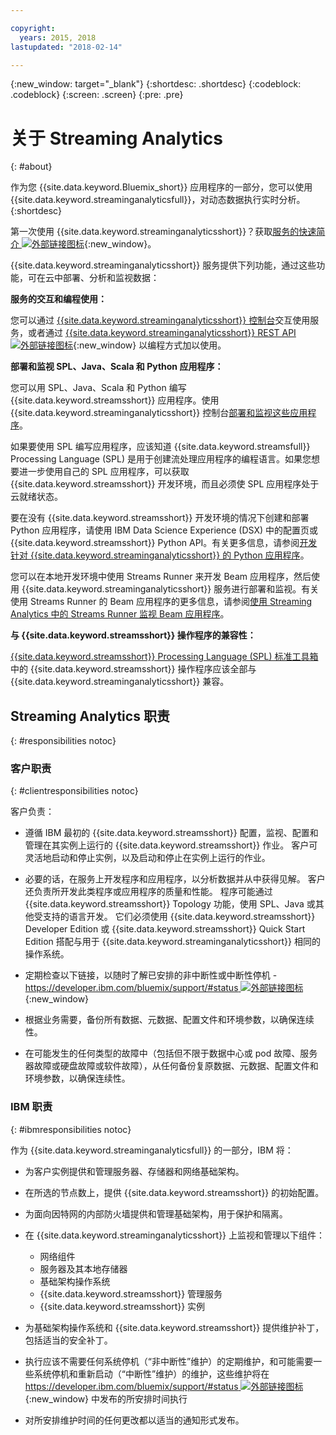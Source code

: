 ```yaml
---

copyright:
  years: 2015, 2018
lastupdated: "2018-02-14"

---
```


<!-- Attribute definitions -->
{:new_window: target="_blank"}
{:shortdesc: .shortdesc}
{:codeblock: .codeblock}
{:screen: .screen}
{:pre: .pre}

# 关于 Streaming Analytics
{: #about}

作为您 {{site.data.keyword.Bluemix_short}} 应用程序的一部分，您可以使用 {{site.data.keyword.streaminganalyticsfull}}，对动态数据执行实时分析。
{:shortdesc}

第一次使用 {{site.data.keyword.streaminganalyticsshort}}？获取[服务的快速简介 ![外部链接图标](../../icons/launch-glyph.svg "外部链接图标")](https://developer.ibm.com/streamsdev/docs/streaming-analytics-now-available-bluemix-2/){:new_window}。

{{site.data.keyword.streaminganalyticsshort}} 服务提供下列功能，通过这些功能，可在云中部署、分析和监视数据：


**服务的交互和编程使用：**

您可以通过 [{{site.data.keyword.streaminganalyticsshort}} 控制台](/docs/services/StreamingAnalytics/c_streams_console.html)交互使用服务，或者通过 [{{site.data.keyword.streaminganalyticsshort}} REST API ![外部链接图标](../../icons/launch-glyph.svg "外部链接图标")](https://console.ng.bluemix.net/apidocs/220){:new_window} 以编程方式加以使用。

**部署和监视 SPL、Java、Scala 和 Python 应用程序：**

您可以用 SPL、Java、Scala 和 Python 编写 {{site.data.keyword.streamsshort}} 应用程序。使用 {{site.data.keyword.streaminganalyticsshort}} 控制台[部署和监视这些应用程序](/docs/services/StreamingAnalytics/t_deploytocloud.html)。

如果要使用 SPL 编写应用程序，应该知道 {{site.data.keyword.streamsfull}} Processing Language (SPL) 是用于创建流处理应用程序的编程语言。如果您想要进一步使用自己的 SPL 应用程序，可以获取 {{site.data.keyword.streamsshort}} 开发环境，而且必须使 SPL 应用程序处于云就绪状态。

要在没有 {{site.data.keyword.streamsshort}} 开发环境的情况下创建和部署 Python 应用程序，请使用 IBM Data Science Experience (DSX) 中的配置页或 {{site.data.keyword.streamsshort}} Python API。有关更多信息，请参阅[开发针对 {{site.data.keyword.streaminganalyticsshort}} 的 Python 应用程序](/docs/services/StreamingAnalytics/t_develop_apps_python.html)。

您可以在本地开发环境中使用 Streams Runner 来开发 Beam 应用程序，然后使用 {{site.data.keyword.streaminganalyticsshort}} 服务进行部署和监视。有关使用 Streams Runner 的 Beam 应用程序的更多信息，请参阅[使用 Streaming Analytics 中的 Streams Runner 监视 Beam 应用程序](docs/services/StreamingAnalytics/gs_beamrunner.html)。


**与 {{site.data.keyword.streamsshort}} 操作程序的兼容性：**

[{{site.data.keyword.streamsshort}} Processing Language (SPL) 标准工具箱](/docs/services/StreamingAnalytics/compatible_toolkits.html)中的 {{site.data.keyword.streamsshort}} 操作程序应该全部与 {{site.data.keyword.streaminganalyticsshort}} 兼容。

## Streaming Analytics 职责
{: #responsibilities notoc}

### 客户职责
{: #clientresponsibilities notoc}

客户负责：

* 遵循 IBM 最初的 {{site.data.keyword.streamsshort}} 配置，监视、配置和管理在其实例上运行的 {{site.data.keyword.streamsshort}} 作业。
客户可灵活地启动和停止实例，以及启动和停止在实例上运行的作业。
* 必要的话，在服务上开发程序和应用程序，以分析数据并从中获得见解。
客户还负责所开发此类程序或应用程序的质量和性能。
程序可能通过 {{site.data.keyword.streamsshort}} Topology 功能，使用 SPL、Java 或其他受支持的语言开发。
它们必须使用 {{site.data.keyword.streamsshort}} Developer Edition 或 {{site.data.keyword.streamsshort}} Quick Start Edition 搭配与用于 {{site.data.keyword.streaminganalyticsshort}} 相同的操作系统。
* 定期检查以下链接，以随时了解已安排的非中断性或中断性停机 - [https://developer.ibm.com/bluemix/support/#status ![外部链接图标](../../icons/launch-glyph.svg "外部链接图标")](https://developer.ibm.com/bluemix/support/#status){:new_window}  
* 根据业务需要，备份所有数据、元数据、配置文件和环境参数，以确保连续性。

* 在可能发生的任何类型的故障中（包括但不限于数据中心或 pod 故障、服务器故障或硬盘故障或软件故障），从任何备份复原数据、元数据、配置文件和环境参数，以确保连续性。


### IBM 职责
{: #ibmresponsibilities notoc}

作为 {{site.data.keyword.streaminganalyticsfull}} 的一部分，IBM 将：

* 为客户实例提供和管理服务器、存储器和网络基础架构。
* 在所选的节点数上，提供 {{site.data.keyword.streamsshort}} 的初始配置。
* 为面向因特网的内部防火墙提供和管理基础架构，用于保护和隔离。

* 在 {{site.data.keyword.streaminganalyticsshort}} 上监视和管理以下组件：
	* 网络组件
	* 服务器及其本地存储器
	* 基础架构操作系统
	* {{site.data.keyword.streamsshort}} 管理服务
	* {{site.data.keyword.streamsshort}} 实例
* 为基础架构操作系统和 {{site.data.keyword.streamsshort}} 提供维护补丁，包括适当的安全补丁。
* 执行应该不需要任何系统停机（“非中断性”维护）的定期维护，和可能需要一些系统停机和重新启动（“中断性”维护）的维护，这些维护将在 [https://developer.ibm.com/bluemix/support/#status ![外部链接图标](../../icons/launch-glyph.svg "外部链接图标")](https://developer.ibm.com/bluemix/support/#status){:new_window} 中发布的所安排时间执行
* 对所安排维护时间的任何更改都以适当的通知形式发布。
